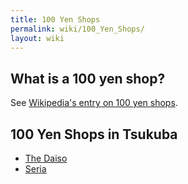 ```yaml
---
title: 100 Yen Shops
permalink: wiki/100_Yen_Shops/
layout: wiki
---
```


What is a 100 yen shop?
-----------------------

See [Wikipedia's entry on 100 yen
shops](http://en.wikipedia.org/wiki/100-yen_shop).

100 Yen Shops in Tsukuba
------------------------

-   [The Daiso](/wiki/The_Daiso "wikilink")
-   [Seria](/wiki/Seria "wikilink")

